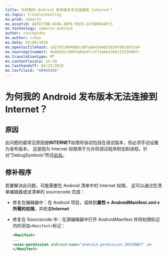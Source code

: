 ```yaml
---
title: 为何我的 Android 发布版本无法连接到 Internet？
ms.topic: troubleshooting
ms.prod: xamarin
ms.assetid: A6FE770B-A19A-4BF8-95E9-2CF880D4AFC5
ms.technology: xamarin-android
author: conceptdev
ms.author: crdun
ms.date: 03/09/2018
ms.openlocfilehash: cd27d5c884086cd0fade4364851039fd0cd915a0
ms.sourcegitcommit: 4b402d1c508fa84e4fc3171a6e43b811323948fc
ms.translationtype: MT
ms.contentlocale: zh-CN
ms.lasthandoff: 04/23/2019
ms.locfileid: "60945456"
---
```

# <a name="why-cant-my-android-release-build-connect-to-the-internet"></a>为何我的 Android 发布版本无法连接到 Internet？

## <a name="cause"></a>原因

此问题的最常见原因是**INTERNET**权限将自动包括在调试版本，但必须手动设置为发布版本。 这是因为 Internet 权限用于允许将调试程序附加到进程，针对"DebugSymbols"所述[此处](~/android/deploy-test/building-apps/build-process.md)。


## <a name="fix"></a>修补程序

若要解决此问题，可能需要在 Android 清单中的 Internet 权限。 这可以通过在清单编辑器或该清单的 sourcecode 完成：

-   修复在编辑器中：在 Android 项目，请转到**属性-> AndroidManifest.xml-> 所需的权限**，并检查**Internet**

-   修复在 Sourcecode 中：在源编辑器中打开 AndroidManifest 并将权限标记内的添加`<Manifest>`标记：

    ```xml
    <Manifest>
    ...
    <uses-permission android:name="android.permission.INTERNET" />
    </Manifest>
    ```
